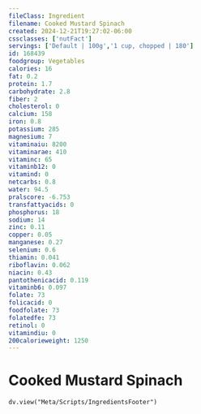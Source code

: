 ```yaml
---
fileClass: Ingredient
filename: Cooked Mustard Spinach
created: 2024-12-21T19:27:02-06:00
cssclasses: ['nutFact']
servings: ['Default | 100g','1 cup, chopped | 180']
id: 168439
foodgroup: Vegetables
calories: 16
fat: 0.2
protein: 1.7
carbohydrate: 2.8
fiber: 2
cholesterol: 0
calcium: 158
iron: 0.8
potassium: 285
magnesium: 7
vitaminaiu: 8200
vitaminarae: 410
vitaminc: 65
vitaminb12: 0
vitamind: 0
netcarbs: 0.8
water: 94.5
pralscore: -6.753
transfattyacids: 0
phosphorus: 18
sodium: 14
zinc: 0.11
copper: 0.05
manganese: 0.27
selenium: 0.6
thiamin: 0.041
riboflavin: 0.062
niacin: 0.43
pantothenicacid: 0.119
vitaminb6: 0.097
folate: 73
folicacid: 0
foodfolate: 73
folatedfe: 73
retinol: 0
vitamindiu: 0
200calorieweight: 1250
---
```


# Cooked Mustard Spinach

```dataviewjs
dv.view("Meta/Scripts/IngredientsFooter")
```